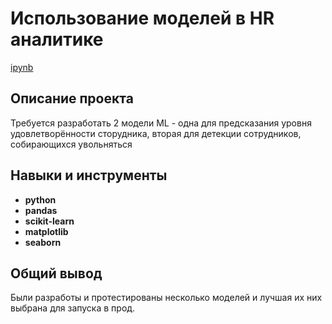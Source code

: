 # Использование моделей в HR аналитике

[ipynb](https://github.com/nosnic/y_practicum/blob/main/06_hr_analytics/hr_analytics.ipynb)

## Описание проекта

Требуется разработать 2 модели ML - одна для предсказания уровня удовлетворённости сторудника, вторая для детекции сотрудников, собирающихся увольняться

## Навыки и инструменты

- **python**
- **pandas**
- **scikit-learn**
- **matplotlib**
- **seaborn**

## Общий вывод

Были разработы и протестированы несколько моделей и лучшая их них выбрана для запуска в прод.

